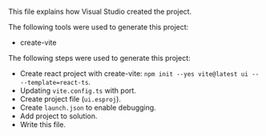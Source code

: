 This file explains how Visual Studio created the project.

The following tools were used to generate this project:
- create-vite

The following steps were used to generate this project:
- Create react project with create-vite: `npm init --yes vite@latest ui -- --template=react-ts`.
- Updating `vite.config.ts` with port.
- Create project file (`ui.esproj`).
- Create `launch.json` to enable debugging.
- Add project to solution.
- Write this file.
